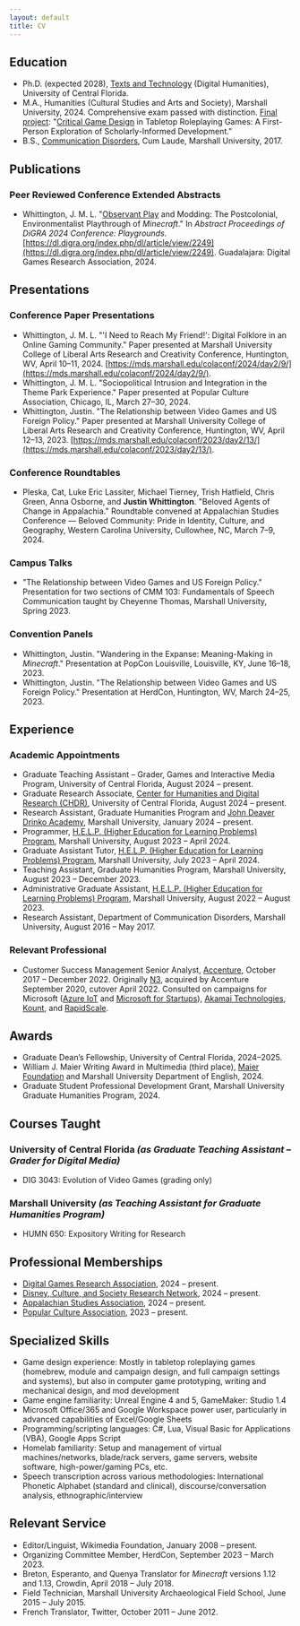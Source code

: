 ```yaml
---
layout: default
title: CV
---
```


## Education
- Ph.D. (expected 2028), [Texts and Technology](https://cah.ucf.edu/textstech/) (Digital Humanities), University of Central Florida.
- M.A., Humanities (Cultural Studies and Arts and Society), Marshall University, 2024. Comprehensive exam passed with distinction. [Final project](https://jmlwhittington.com/publications-presentations/): "[Critical Game Design](https://direct.mit.edu/desi/article/39/1/4/114215/Introduction-Toward-Critical-Game-Design) in Tabletop Roleplaying Games: A First-Person Exploration of Scholarly-Informed Development."
- B.S., [Communication Disorders](https://www.marshall.edu/communication-disorders/), Cum Laude, Marshall University, 2017.

## Publications
### Peer Reviewed Conference Extended Abstracts
- Whittington, J. M. L. "[Observant Play](https://gamestudies.org/2103/articles/hutchinson) and Modding: The Postcolonial, Environmentalist Playthrough of *Minecraft*." In *Abstract Proceedings of DiGRA 2024 Conference: Playgrounds*. [https://dl.digra.org/index.php/dl/article/view/2249](https://dl.digra.org/index.php/dl/article/view/2249). Guadalajara: Digital Games Research Association, 2024.

## Presentations
### Conference Paper Presentations
- Whittington, J. M. L. "'I Need to Reach My Friend!': Digital Folklore in an Online Gaming Community." Paper presented at Marshall University College of Liberal Arts Research and Creativity Conference, Huntington, WV, April 10–11, 2024. [https://mds.marshall.edu/colaconf/2024/day2/9/](https://mds.marshall.edu/colaconf/2024/day2/9/).
- Whittington, J. M. L. "Sociopolitical Intrusion and Integration in the Theme Park Experience." Paper presented at Popular Culture Association, Chicago, IL, March 27–30, 2024.
- Whittington, Justin. "The Relationship between Video Games and US Foreign Policy." Paper presented at Marshall University College of Liberal Arts Research and Creativity Conference, Huntington, WV, April 12–13, 2023. [https://mds.marshall.edu/colaconf/2023/day2/13/](https://mds.marshall.edu/colaconf/2023/day2/13/).

### Conference Roundtables
- Pleska, Cat, Luke Eric Lassiter, Michael Tierney, Trish Hatfield, Chris Green, Anna Osborne, and **Justin Whittington**. "Beloved Agents of Change in Appalachia." Roundtable convened at Appalachian Studies Conference — Beloved Community: Pride in Identity, Culture, and Geography, Western Carolina University, Cullowhee, NC, March 7–9, 2024.

### Campus Talks
- "The Relationship between Video Games and US Foreign Policy." Presentation for two sections of CMM 103: Fundamentals of Speech Communication taught by Cheyenne Thomas, Marshall University, Spring 2023.

### Convention Panels
- Whittington, Justin. "Wandering in the Expanse: Meaning-Making in *Minecraft*." Presentation at PopCon Louisville, Louisville, KY, June 16–18, 2023.
- Whittington, Justin. "The Relationship between Video Games and US Foreign Policy." Presentation at HerdCon, Huntington, WV, March 24–25, 2023.
 
## Experience
### Academic Appointments
- Graduate Teaching Assistant – Grader, Games and Interactive Media Program, University of Central Florida, August 2024 – present.
- Graduate Research Associate, [Center for Humanities and Digital Research (CHDR)](https://chdr.cah.ucf.edu/), University of Central Florida, August 2024 – present.
- Research Assistant, Graduate Humanities Program and [John Deaver Drinko Academy](https://www.marshall.edu/drinko/), Marshall University, January 2024 – present.
- Programmer, [H.E.L.P. (Higher Education for Learning Problems) Program](https://www.marshall.edu/help/), Marshall University, August 2023 – April 2024.
- Graduate Assistant Tutor, [H.E.L.P. (Higher Education for Learning Problems) Program](https://www.marshall.edu/help/), Marshall University, July 2023 – April 2024.
- Teaching Assistant, Graduate Humanities Program, Marshall University, August 2023 – December 2023.
- Administrative Graduate Assistant, [H.E.L.P. (Higher Education for Learning Problems) Program](https://www.marshall.edu/help/), Marshall University, August 2022 – August 2023.
- Research Assistant, Department of Communication Disorders, Marshall University, August 2016 – May 2017.

### Relevant Professional
- Customer Success Management Senior Analyst, [Accenture](https://www.accenture.com/us-en), October 2017 – December 2022. Originally [N3](https://web.archive.org/web/20200808051445/https://n3results.com/), acquired by Accenture September 2020, cutover April 2022. Consulted on campaigns for Microsoft ([Azure IoT](https://azure.microsoft.com/en-us/solutions/iot) and [Microsoft for Startups](https://www.microsoft.com/en-us/startups)), [Akamai Technologies](https://www.akamai.com/), [Kount](https://kount.com/), and [RapidScale](https://rapidscale.net/).

## Awards
- Graduate Dean’s Fellowship, University of Central Florida, 2024–2025.
- William J. Maier Writing Award in Multimedia (third place), [Maier Foundation](https://www.maierfoundation.org/) and Marshall University Department of English, 2024.
- Graduate Student Professional Development Grant, Marshall University Graduate Humanities Program, 2024.

## Courses Taught
### University of Central Florida *(as Graduate Teaching Assistant – Grader for Digital Media)*
- DIG 3043: Evolution of Video Games (grading only)

### Marshall University *(as Teaching Assistant for Graduate Humanities Program)*
- HUMN 650: Expository Writing for Research

## Professional Memberships
- [Digital Games Research Association](https://digra.org/), 2024 – present.
- [Disney, Culture, and Society Research Network](https://dis-net.org/), 2024 – present.
- [Appalachian Studies Association](https://www.appalachianstudies.org/), 2024 – present.
- [Popular Culture Association](https://pcaaca.org/), 2023 – present.

## Specialized Skills
- Game design experience: Mostly in tabletop roleplaying games (homebrew, module and campaign design, and full campaign settings and systems), but also in computer game prototyping, writing and mechanical design, and mod development
- Game engine familiarity: Unreal Engine 4 and 5, GameMaker: Studio 1.4
- Microsoft Office/365 and Google Workspace power user, particularly in advanced capabilities of Excel/Google Sheets
- Programming/scripting languages: C#, Lua, Visual Basic for Applications (VBA), Google Apps Script
- Homelab familiarity: Setup and management of virtual machines/networks, blade/rack servers, game servers, website software, high-power/gaming PCs, etc.
- Speech transcription across various methodologies: International Phonetic Alphabet (standard and clinical), discourse/conversation analysis, ethnographic/interview

## Relevant Service
- Editor/Linguist, Wikimedia Foundation, January 2008 – present.
- Organizing Committee Member, HerdCon, September 2023 – March 2023.
- Breton, Esperanto, and Quenya Translator for *Minecraft* versions 1.12 and 1.13, Crowdin, April 2018 – July 2018.
- Field Technician, Marshall University Archaeological Field School, June 2015 – July 2015.
- French Translator, Twitter, October 2011 – June 2012.
